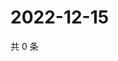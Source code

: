 # 2022-12-15

共 0 条

<!-- BEGIN WEIBO -->
<!-- 最后更新时间 Thu Dec 15 2022 19:11:40 GMT+0800 (China Standard Time) -->

<!-- END WEIBO -->
